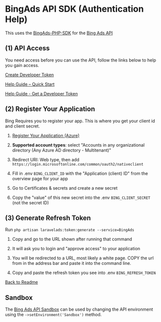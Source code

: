 # BingAds API SDK  (Authentication Help)

This uses the [BingAds-PHP-SDK](https://github.com/BingAds/BingAds-PHP-SDK) for the [Bing Ads API](https://docs.microsoft.com/en-us/bingads/guides/get-started-php?view=bingads-12)

## (1) API Access

You need access before you can use the API, follow the links below to help you gain access.

[Create Developer Token](https://developers.ads.microsoft.com/Account)

[Help Guide – Quick Start](https://docs.microsoft.com/en-us/advertising/guides/get-started?view=bingads-13#quick-start-production)

[Help Guide - Get a Developer Token](https://docs.microsoft.com/en-us/advertising/guides/get-started?view=bingads-13#get-developer-token)

## (2) Register Your Application

Bing Requires you to register your app. This is where you get your client id and client secret.

1) [Register Your Application (Azure)](https://go.microsoft.com/fwlink/?linkid=2083908)

2) **Supported account types**: select "Accounts in any organizational directory (Any Azure AD directory - Multitenant)"

3) Redirect URI: Web type, then add `https://login.microsoftonline.com/common/oauth2/nativeclient`

4) Fill in .env `BING_CLIENT_ID` with the "Application (client) ID" from the overview page for your app

5) Go to Certificates & secrets and create a new secret

6) Copy the "value" of this new secret into the .env `BING_CLIENT_SECRET` (not the secret ID)

## (3) Generate Refresh Token

Run `php artisan laravelads:token:generate --service=BingAds`

1) Copy and go to the URL shown after running that command

2) It will ask you to login and "approve access" to your application

3) You will be redirected to a URL, most likely a white page. COPY the url from in the address bar and paste it into the command line.

4) Copy and paste the refresh token you see into .env `BING_REFRESH_TOKEN`

[Back to Readme](README.md)

## Sandbox

The [Bing Ads API Sandbox](https://docs.microsoft.com/en-us/advertising/guides/sandbox?view=bingads-13) can be used by changing the API environment using the `->setEnvironment('Sandbox')` method.